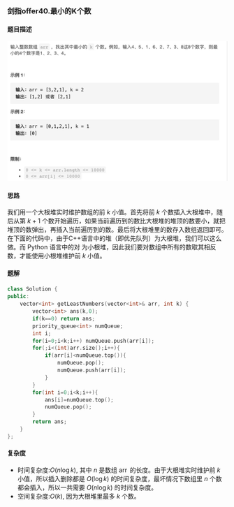 ### 剑指offer40.最小的K个数
#### 题目描述
![avatar](/image/leetcode_堆_最小的k个数.jpg)
#### 思路
我们用一个大根堆实时维护数组的前 $k$ 小值。首先将前 $k$ 个数插入大根堆中，随后从第 $k+1$ 个数开始遍历，如果当前遍历到的数比大根堆的堆顶的数要小，就把堆顶的数弹出，再插入当前遍历到的数。最后将大根堆里的数存入数组返回即可。在下面的代码中，由于C++语言中的堆（即优先队列）为大根堆，我们可以这么做。而 Python 语言中的对 为小根堆，因此我们要对数组中所有的数取其相反数，才能使用小根堆维护前 $k$ 小值。
#### 题解
```c++
class Solution {
public:
    vector<int> getLeastNumbers(vector<int>& arr, int k) {
        vector<int> ans(k,0);
        if(k==0) return ans;
        priority_queue<int> numQueue;
        int i;
        for(i=0;i<k;i++) numQueue.push(arr[i]);
        for(;i<(int)arr.size();i++){
            if(arr[i]<numQueue.top()){
                numQueue.pop();
                numQueue.push(arr[i]);
            }
        }
        for(int i=0;i<k;i++){
            ans[i]=numQueue.top();
            numQueue.pop();
        }
        return ans;
    }
};
```
#### 复杂度
* 时间复杂度:$O(n \log k),$ 其中 $n$ 是数组 $\operatorname{arr}$ 的长度。由于大根堆实时维护前 $k$ 小值，所以插入删除都是 $O(\log k)$ 的时间复杂度，最坏情况下数组里 $n$ 个数都会插入，所以一共需要 $O(n \log k)$ 的时间复杂度。
* 空间复杂度:$O(k),$ 因为大根堆里最多 $k$ 个数。